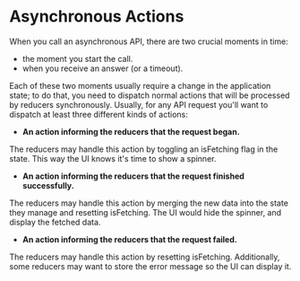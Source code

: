 # Asynchronous Actions


When you call an asynchronous API, there are two crucial moments in time:
- the moment you start the call.
- when you receive an answer (or a timeout).<br />

Each of these two moments usually require a change in the application state; to do that, you need to dispatch normal actions that will be processed by reducers synchronously. Usually, for any API request you'll want to dispatch at least three different kinds of actions:<br />  

- **An action informing the reducers that the request began.**  

The reducers may handle this action by toggling an isFetching flag in the state. This way the UI knows it's time to show a spinner.

- **An action informing the reducers that the request finished successfully.**  

The reducers may handle this action by merging the new data into the state they manage and resetting isFetching. The UI would hide the spinner, and display the fetched data.

- **An action informing the reducers that the request failed.**  

The reducers may handle this action by resetting isFetching. Additionally, some reducers may want to store the error message so the UI can display it.  


